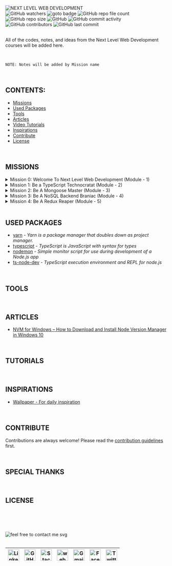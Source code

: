 <img loading="lazy" src="https://readme-typing-svg.demolab.com?font=Poppins&weight=700&size=24&duration=1&pause=1&color=EB008B&center=true&vCenter=true&repeat=false&width=370&height=40&lines=NEXT+LEVEL+WEB+DEVELOPMENT" alt="NEXT LEVEL WEB DEVELOPMENT" />

<!-- repository summary badges start -->
<div>
    <img alt="GitHub watchers" src="https://img.shields.io/github/watchers/montasim/Next-Level-Web-Development?&labelColor=EB008B&color=00B8B5">
    <img alt="goto badge" src="https://img.shields.io/github/search/montasim/Next-Level-Web-Development/goto?&labelColor=EB008B&color=00B8B5">
    <img alt="GitHub repo file count" src="https://img.shields.io/github/directory-file-count/montasim/Next-Level-Web-Development?&labelColor=EB008B&color=00B8B5">
    <img alt="GitHub repo size" src="https://img.shields.io/github/repo-size/montasim/Next-Level-Web-Development?&labelColor=EB008B&color=00B8B5">
    <img alt="GitHub" src="https://img.shields.io/github/license/montasim/Next-Level-Web-Development?&labelColor=EB008B&color=00B8B5">
    <img alt="GitHub commit activity" src="https://img.shields.io/github/commit-activity/w/montasim/Next-Level-Web-Development?&labelColor=EB008B&color=00B8B5">
    <img alt="GitHub contributors" src="https://img.shields.io/github/contributors/montasim/Next-Level-Web-Development?&labelColor=EB008B&color=00B8B5">
    <img alt="GitHub last commit" src="https://img.shields.io/github/last-commit/montasim/Next-Level-Web-Development?&labelColor=EB008B&color=00B8B5">
</div>
<!-- repository summary badges end -->

<br/>

All of the codes, notes, and ideas from the Next Level Web Development courses will be added here.

<br/>

```
NOTE: Notes will be added by Mission name
```

<br/>

## CONTENTS:
  - [Missions](#missions)
  - [Used Packages](#used-packages)
  - [Tools](#tools)
  - [Articles](#articles)
  - [Video Tutorials](#tutorials)
  - [Inspirations](#inspirations)
  - [Contribute](#contribute)
  - [License](#license)

<br/>

## MISSIONS

<details>
    <summary> Mission 0: Welcome To Next Level Web Development (Module - 1) </summary>
    <br/>
    
</details>

<details>
    <summary> Mission 1: Be a TypeScript Technocratat (Module - 2) </summary>
    <ol>
        <li>
            <a href="./missions/mission-1/module-2.md"> Module 2: Explore Basic Types of TypeScript </a>
        </li>
        <li>
            <a href="./missions/mission-1/module-3.md"> Module 3: Explore Advance Types of TypeScript </a>
        </li>
        <li>
            <a href="./missions/mission-1/module-4.md"> Module 4: Object-Oriented Programming in TypeScript </a>
        </li>
        <li>
            <a href=""> Module 5 Assignment 1 </a>
        </li>
        <li>
            <a href="./missions/mission-1/module-5.5.md"> Module 5.5: Bonus Module </a>
        </li>
    </ol>
</details>

<details>
    <summary> Mission 2: Be A Mongoose Master (Module - 3) </summary>
    <ol>
        <li>
            <a href="./missions/mission-1/module-6.md"> Module 6: Installation and Explore Read and Write Queries </a>
        </li>
        <li>
            <a href="./missions/mission-1/module-7.md"> Module 7: Explore Mongoose More Queries </a>
        </li>
        <li>
            <a href="./missions/mission-1/module-8.md"> Module 8: MongoDB Aggregation Framework and Indexing </a>
        </li>
        <li>
            <a href="./missions/mission-1/module-8.5.md"> Module 8.5: Simple Mongoose Practice </a>
        </li>
        <li>
            <a href=""> Module 9: Assignment 2 </a>
        </li>
    </ol>
</details>

<details>
    <summary> Mission 3: Be A NoSQL Backend Braniac (Module - 4) </summary>
    <ol>
        <li>
            <a href="./missions/mission-1/module-10.md"> Module 10: SDLC, Requirement Analysis and Project Setup </a>
        </li>
        <li>
            <a href="./missions/mission-1/module-11.md"> Module 11: How to setup and organize your project professionally </a>
        </li>
        <li>
            <a href="./missions/mission-1/module-12.md"> Module 12: Building The Auth Service Part 2 </a>
        </li>
        <li>
            <a href="./missions/mission-1/module-13.md"> Module 13: Error handling, Zod, Pagination & Academic Semester </a>
        </li>
        <li>
            <a href="./missions/mission-1/module-14.md"> Module 14: Pagination, Filtering, Complete Academic Semester </a>
        </li>
        <li>
            <a href="./missions/mission-1/module-15.md"> Module 15: Complete Student Module, Implement Transaction and Rollback, Practice Faculty Module </a>
        </li>
        <li>
            <a href="./missions/mission-1/module-15.5.md"> Module 15.5: Practice Day </a>
        </li>
        <li>
            <a href="./missions/mission-1/module-16.md"> Module 16: Assignment 3 </a>
        </li>
        <li>
            <a href="./missions/mission-1/module-17.md"> Module 17: Implement Authentication & Authorization using JWT </a>
        </li>
        <li>
            <a href=""> Module 18: Assignment 4 </a>
        </li>
        <li>
            <a href="./missions/mission-1/module-19.md"> Module 19: Complete Update Password System </a>
        </li>
    </ol>
</details>

<details>
    <summary> Mission 4: Be A Redux Reaper (Module - 5) </summary>
    <ol>
        <li>
            <a href="./missions/mission-4/module-20.md"> Module 20: Get started with Redux. A deep dive into Redux's philosophy </a>
        </li>
        <li>
            <a href="./missions/mission-4/module-21.md"> Module 21: Hands on State Management & Crud Operation </a>
        </li>
    </ol>
</details>

<br/>

## USED PACKAGES

- [yarn](https://yarnpkg.com/) - *Yarn is a package manager that doubles down as project manager.*
- [typescript](https://www.typescriptlang.org/) - *TypeScript is JavaScript with syntax for types*
- [nodemon](https://nodemon.io/) - *Simple monitor script for use during development of a Node.js app*
- [ts-node-dev](https://www.npmjs.com/package/ts-node-dev) - *TypeScript execution environment and REPL for node.js*


<br/>

## TOOLS

<br/>

## ARTICLES

- [NVM for Windows – How to Download and Install Node Version Manager in Windows 10](https://www.freecodecamp.org/news/nvm-for-windows-how-to-download-and-install-node-version-manager-in-windows-10/)

<br/>

## TUTORIALS

<br/>

## INSPIRATIONS

- [Wallpaper - For daily inspiration](./media/images/inspiration-wallpaper.jpeg)

<br/>

## CONTRIBUTE

Contributions are always welcome!
Please read the [contribution guidelines](contributing.md) first.

<br/>

## SPECIAL THANKS

<br/>

## LICENSE

<br/>
<br/>
<br/>
<br/>

<!-- feel free to contact me text start -->
<div> 
    <img loading="lazy" src="https://readme-typing-svg.demolab.com?font=Poppins&weight=600&size=21&duration=1&pause=1&color=00B8B5&center=true&vCenter=true&repeat=false&width=370&height=21&lines=FEEL+FREE+TO+CONTACT+ME+ANYTIME" alt="feel free to contact me svg" />
</div>
<!-- feel free to contact me text end -->

<br/>

<!-- social media links start -->
<table>
    <thead align="center">
        <tr>
            <th>
                <a href="https://www.linkedin.com/in/montasim">
                    <img alt="Linkedin icon" src="https://cdn.simpleicons.org/linkedin" width="35px">
                </a>
            </th>
            <th>
                <a href="https://www.github.com/montasim">
                    <img alt="GitHub icon" src="https://cdn.simpleicons.org/github/white" width="35px">
                </a>
            </th>
            <th>
                <a href="https://stackoverflow.com/users/20348607/montasim">
                    <img alt="StackOverflow icon" src="https://cdn.simpleicons.org/stackoverflow" width="35px">
                </a>
            </th>
            <th>
                <a href="https://montasim-dev.web.app/">
                    <img alt="web icon" src="https://cdn.simpleicons.org/googlechrome" width="35px">
                </a>
            </th>
            <th>
                <a href="mailto:montasimmamun@gmail.com">
                    <img alt="Gmail icon" src="https://cdn.simpleicons.org/gmail" width="35px">
                </a>
            </th>
            <th>
                <a href="https://www.facebook.com/montasimmamun/">
                    <img alt="Facebook icon" src="https://cdn.simpleicons.org/facebook" width="35px">
                </a>
            </th>
            <th>
                <a href="https://twitter.com/montasimmamun">
                    <img alt="Twitter icon" src="https://cdn.simpleicons.org/twitter" width="35px">
                </a>
            </th>
        </tr>
    </thead>
</table>
<!-- social media links end -->
<!-- connect with me end -->

<br/>
<br/>
<br/>
